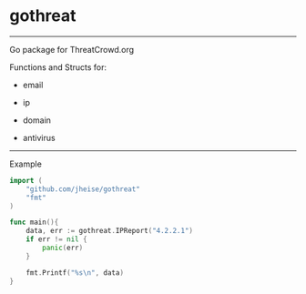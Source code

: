 # gothreat
---

Go package for ThreatCrowd.org

Functions and Structs for:

- email

- ip

- domain

- antivirus

---

Example

```go
import (
    "github.com/jheise/gothreat"
    "fmt"
)

func main(){
    data, err := gothreat.IPReport("4.2.2.1")
    if err != nil {
        panic(err)
    }

    fmt.Printf("%s\n", data)
}
```
